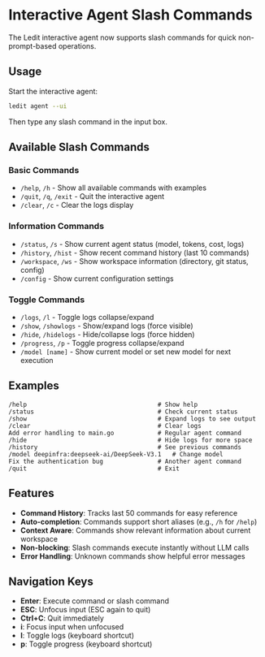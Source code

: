 # Interactive Agent Slash Commands

The Ledit interactive agent now supports slash commands for quick non-prompt-based operations.

## Usage

Start the interactive agent:
```bash
ledit agent --ui
```

Then type any slash command in the input box.

## Available Slash Commands

### Basic Commands
- `/help`, `/h` - Show all available commands with examples
- `/quit`, `/q`, `/exit` - Quit the interactive agent
- `/clear`, `/c` - Clear the logs display

### Information Commands  
- `/status`, `/s` - Show current agent status (model, tokens, cost, logs)
- `/history`, `/hist` - Show recent command history (last 10 commands)
- `/workspace`, `/ws` - Show workspace information (directory, git status, config)
- `/config` - Show current configuration settings

### Toggle Commands
- `/logs`, `/l` - Toggle logs collapse/expand
- `/show`, `/showlogs` - Show/expand logs (force visible)
- `/hide`, `/hidelogs` - Hide/collapse logs (force hidden)
- `/progress`, `/p` - Toggle progress collapse/expand  
- `/model [name]` - Show current model or set new model for next execution

## Examples

```
/help                                    # Show help
/status                                  # Check current status
/show                                    # Expand logs to see output
/clear                                   # Clear logs
Add error handling to main.go            # Regular agent command
/hide                                    # Hide logs for more space
/history                                 # See previous commands
/model deepinfra:deepseek-ai/DeepSeek-V3.1   # Change model
Fix the authentication bug               # Another agent command
/quit                                    # Exit
```

## Features

- **Command History**: Tracks last 50 commands for easy reference
- **Auto-completion**: Commands support short aliases (e.g., `/h` for `/help`)
- **Context Aware**: Commands show relevant information about current workspace
- **Non-blocking**: Slash commands execute instantly without LLM calls
- **Error Handling**: Unknown commands show helpful error messages

## Navigation Keys

- **Enter**: Execute command or slash command
- **ESC**: Unfocus input (ESC again to quit)  
- **Ctrl+C**: Quit immediately
- **i**: Focus input when unfocused
- **l**: Toggle logs (keyboard shortcut)
- **p**: Toggle progress (keyboard shortcut)